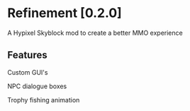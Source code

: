# Refinement [0.2.0]
A  Hypixel Skyblock mod to create a better MMO experience

## Features
Custom GUI's

NPC dialogue boxes

Trophy fishing animation
